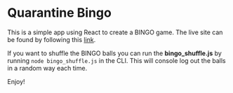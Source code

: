 # Quarantine Bingo

This is a simple app using React to create a BINGO game. The live site can be found by following this [link](https://quarantinebingo.netlify.app/).

If you want to shuffle the BINGO balls you can run the **bingo_shuffle.js** by running `node bingo_shuffle.js` in the CLI. This will console log out the balls in a random way each time.

Enjoy!
